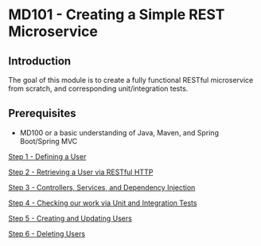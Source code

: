 # MD101 - Creating a Simple REST Microservice

## Introduction
The goal of this module is to create a fully functional RESTful microservice from scratch, and corresponding unit/integration tests.

## Prerequisites
* MD100 or a basic understanding of Java, Maven, and Spring Boot/Spring MVC


[Step 1 - Defining a User](step_1/README.md)


[Step 2 - Retrieving a User via RESTful HTTP](step_2/README.md)


[Step 3 - Controllers, Services, and Dependency Injection](step_3/README.md)


[Step 4 - Checking our work via Unit and Integration Tests](step_4/README.md)


[Step 5 - Creating and Updating Users](step_5/README.md)


[Step 6 - Deleting Users](step_6/README.md)
